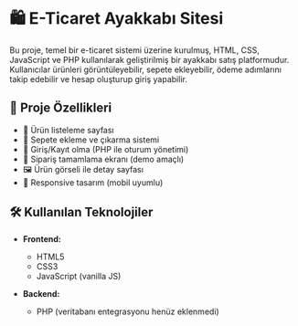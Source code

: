 # 🛍️ E-Ticaret Ayakkabı Sitesi

Bu proje, temel bir e-ticaret sistemi üzerine kurulmuş, HTML, CSS, JavaScript ve PHP kullanılarak geliştirilmiş bir ayakkabı satış platformudur. Kullanıcılar ürünleri görüntüleyebilir, sepete ekleyebilir, ödeme adımlarını takip edebilir ve hesap oluşturup giriş yapabilir.

## 🚀 Proje Özellikleri

- 👟 Ürün listeleme sayfası
- 🛒 Sepete ekleme ve çıkarma sistemi
- 🔐 Giriş/Kayıt olma (PHP ile oturum yönetimi)
- 🧾 Sipariş tamamlama ekranı (demo amaçlı)
- 🖼️ Ürün görseli ile detay sayfası
- 📱 Responsive tasarım (mobil uyumlu)

## 🛠️ Kullanılan Teknolojiler

- **Frontend:**
  - HTML5
  - CSS3
  - JavaScript (vanilla JS)

- **Backend:**
  - PHP (veritabanı entegrasyonu henüz eklenmedi)

